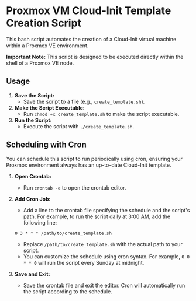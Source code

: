 # Proxmox VM Cloud-Init Template Creation Script

This bash script automates the creation of a Cloud-Init virtual machine within a Proxmox VE environment.

**Important Note:** This script is designed to be executed directly within the shell of a Proxmox VE node.

## Usage

1.  **Save the Script:**
    * Save the script to a file (e.g., `create_template.sh`).
2.  **Make the Script Executable:**
    * Run `chmod +x create_template.sh` to make the script executable.
3.  **Run the Script:**
    * Execute the script with `./create_template.sh`.
  
## Scheduling with Cron

You can schedule this script to run periodically using cron, ensuring your Proxmox environment always has an up-to-date Cloud-Init template.

1.  **Open Crontab:**
    * Run `crontab -e` to open the crontab editor.
2.  **Add Cron Job:**
    * Add a line to the crontab file specifying the schedule and the script's path. For example, to run the script daily at 3:00 AM, add the following line:

    ```cron
    0 3 * * * /path/to/create_template.sh
    ```

    * Replace `/path/to/create_template.sh` with the actual path to your script.
    * You can customize the schedule using cron syntax. For example, `0 0 * * 0` will run the script every Sunday at midnight.
3.  **Save and Exit:**
    * Save the crontab file and exit the editor. Cron will automatically run the script according to the schedule.

